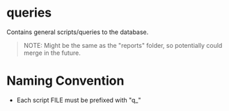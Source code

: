 # queries
Contains general scripts/queries to the database.

> NOTE: Might be the same as the "reports" folder, so potentially could merge in the future.

# Naming Convention
- Each script FILE must be prefixed with "q_"